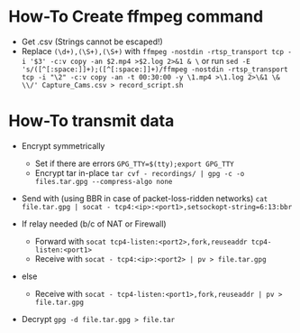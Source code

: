# How-To Create ffmpeg command

- Get .csv (Strings cannot be escaped!)
- Replace `(\d+),(\S+),(\S+)` with `ffmpeg -nostdin -rtsp_transport tcp -i '$3' -c:v copy -an $2.mp4 >$2.log 2>&1 & \`
  or run
  `sed -E 's/([^[:space:]]+);([^[:space:]]+)/ffmpeg -nostdin -rtsp_transport tcp -i "\2" -c:v copy -an -t 00:30:00 -y \1.mp4 >\1.log 2>\&1 \& \\/' Capture_Cams.csv > record_script.sh`

# How-To transmit data
- Encrypt symmetrically
  - Set if there are errors
    `GPG_TTY=$(tty);export GPG_TTY`
  - Encrypt tar in-place
    `tar cvf - recordings/ | gpg -c -o files.tar.gpg --compress-algo none`
- Send with (using BBR in case of packet-loss-ridden networks)
  `cat file.tar.gpg | socat - tcp4:<ip>:<port1>,setsockopt-string=6:13:bbr`
- If relay needed (b/c of NAT or Firewall)
  - Forward with
    `socat tcp4-listen:<port2>,fork,reuseaddr tcp4-listen:<port1>`
  - Receive with
    `socat - tcp4:<ip>:<port2> | pv > file.tar.gpg`
- else
  - Receive with
    `socat - tcp4-listen:<port1>,fork,reuseaddr | pv > file.tar.gpg`

- Decrypt
  `gpg -d file.tar.gpg > file.tar`